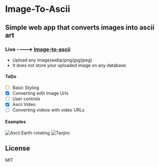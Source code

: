 # Image-To-Ascii

## Simple web app that converts images into ascii art

### Live ----> [Image-to-ascii](https://nitch193.github.io/Image-to-Ascii/)

- Upload any image(webp/png/jpg/jpeg)
- It does not store your uploaded image on any database.

#### ToDo

- [ ] Basic Styling
- [x] Converting with Image Urls
- [ ] User controls
- [x] Ascii Video
- [ ] Converting videos with video URLs

#### Examples

![Ascii Earth-rotating](https://media.giphy.com/media/PhwyPQCNhI3q6UMT4Y/giphy.gif)
![Tanjiro](https://user-images.githubusercontent.com/42943921/111051040-4a26db80-8476-11eb-8250-bd1ad99e5265.png)

## License

MIT
